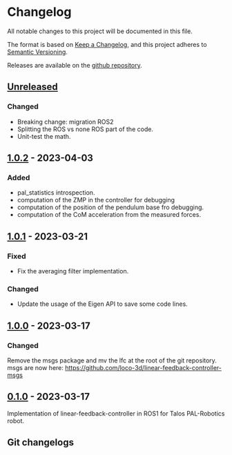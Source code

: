 # Changelog

All notable changes to this project will be documented in this file.

The format is based on [Keep a Changelog](https://keepachangelog.com/en/1.1.0/),
and this project adheres to [Semantic Versioning](https://semver.org/spec/v2.0.0.html).

Releases are available on the [github repository](https://github.com/loco-3d/linear-feedback-controller/releases).

## [Unreleased]

### Changed

- Breaking change: migration ROS2
- Splitting the ROS vs none ROS part of the code.
- Unit-test the math.

## [1.0.2] - 2023-04-03

### Added

- pal_statistics introspection.
- computation of the ZMP in the controller for debugging
- computation of the position of the pendulum base fro debugging.
- computation of the CoM acceleration from the measured forces.

## [1.0.1] - 2023-03-21

### Fixed

- Fix the averaging filter implementation.

### Changed

- Update the usage of the Eigen API to save some code lines.

## [1.0.0] - 2023-03-17

### Changed

Remove the msgs package and mv the lfc at the root of the git repository.
msgs are now here: https://github.com/loco-3d/linear-feedback-controller-msgs

## [0.1.0] - 2023-03-17

Implementation of linear-feedback-controller in ROS1 for Talos PAL-Robotics robot.

## Git changelogs

[Unreleased]: https://github.com/loco-3d/linear-feedback-controller/compare/v1.0.2...HEAD
[1.0.2]: https://github.com/loco-3d/linear-feedback-controller/compare/v1.0.1...v1.0.2
[1.0.1]: https://github.com/loco-3d/linear-feedback-controller/compare/v1.0.0...v1.0.1
[1.0.0]: https://github.com/loco-3d/linear-feedback-controller/compare/v0.1.0...v1.0.0
[0.1.0]: https://github.com/loco-3d/linear-feedback-controller/releases/tag/v0.1.0
